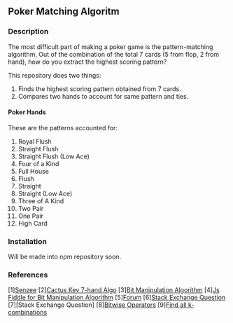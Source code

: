## Poker Matching Algoritm

### Description
The most difficult part of making a poker game is the pattern-matching algorithm. 
Out of the combination of the total 7 cards (5 from flop, 2 from hand), how do you extract the highest scoring pattern? 

This repository does two things:
1. Finds the highest scoring pattern obtained from 7 cards.
2. Compares two hands to account for same pattern and ties.

#### Poker Hands 

These are the patterns accounted for:

1. Royal Flush
2. Straight Flush 
3. Straight Flush (Low Ace)
4. Four of a Kind
5. Full House
6. Flush
7. Straight
8. Straight (Low Ace)
9. Three of A Kind
10. Two Pair
11. One Pair
12. High Card 

### Installation

Will be made into npm repository soon.

### References

[1][Senzee](http://senzee.blogspot.com/2007/01/7.html)
[2][Cactus Kev 7-hand Algo](http://suffe.cool/poker/evaluator.html)
[3][Bit Manipulation Algorithm](https://www.codeproject.com/Articles/569271/A-Poker-hand-analyzer-in-JavaScript-using-bit-math)
[4][Js Fiddle for Bit Manipulation Algorithm](http://jsfiddle.net/subskybox/r4mSF/)
[5][Forum](http://archives1.twoplustwo.com/showflat.php?Cat=0&Number=8513906&amp;amp;amp;page=2&fpart=1&vc=1)
[6][Stack Exchange Question](https://stackoverflow.com/questions/42379988/how-do-i-evaluate-texas-hold-em-hands-with-javascript)
[7][Stack Exchange Question]
[8][Bitwise Operators](https://developer.mozilla.org/en-US/docs/Web/JavaScript/Reference/Operators/Bitwise_Operators)
[9][Find all k-combinations](https://gist.github.com/axelpale/3118596)
